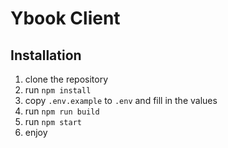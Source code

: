# Ybook Client

## Installation

1. clone the repository
2. run `npm install`
3. copy `.env.example` to `.env` and fill in the values
4. run `npm run build`
5. run `npm start`
6. enjoy

